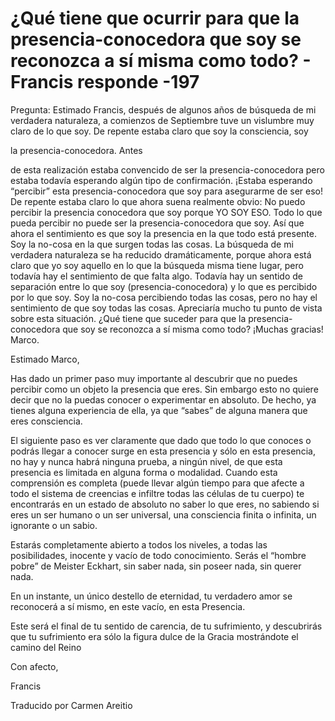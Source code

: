 # ¿Qué tiene que ocurrir para que la presencia-conocedora que soy se reconozca a sí misma como todo? - Francis responde -197

Pregunta: Estimado Francis, después de algunos años de búsqueda de mi verdadera naturaleza, a comienzos de Septiembre tuve un vislumbre muy claro de lo que soy. De repente estaba claro que soy la consciencia, soy

la presencia-conocedora. Antes

de esta realización estaba convencido de ser la presencia-conocedora pero estaba todavía esperando algún tipo de confirmación. ¡Estaba esperando “percibir” esta presencia-conocedora que soy para asegurarme de ser eso! De repente estaba claro lo que ahora suena realmente obvio: No puedo percibir la presencia conocedora que soy porque YO SOY ESO. Todo lo que pueda percibir no puede ser la presencia-conocedora que soy. Así que ahora el sentimiento es que soy la presencia en la que todo está presente. Soy la no-cosa en la que surgen todas las cosas. La búsqueda de mi verdadera naturaleza se ha reducido dramáticamente, porque ahora está claro que yo soy aquello en lo que la búsqueda misma tiene lugar, pero todavía hay el sentimiento de que falta algo. Todavía hay un sentido de separación entre lo que soy (presencia-conocedora) y lo que es percibido por lo que soy. Soy la no-cosa percibiendo todas las cosas, pero no hay el sentimiento de que soy todas las cosas. Apreciaría mucho tu punto de vista sobre esta situación. ¿Qué tiene que suceder para que la presencia-conocedora que soy se reconozca a sí misma como todo? ¡Muchas gracias! Marco.

Estimado Marco,

Has dado un primer paso muy importante al descubrir que no puedes percibir como un objeto la presencia que eres. Sin embargo esto no quiere decir que no la puedas conocer o experimentar en absoluto. De hecho, ya tienes alguna experiencia de ella, ya que “sabes” de alguna manera que eres consciencia.

El siguiente paso es ver claramente que dado que todo lo que conoces o podrás llegar a conocer surge en esta presencia y sólo en esta presencia, no hay y nunca habrá ninguna prueba, a ningún nivel, de que esta presencia es limitada en alguna forma o modalidad. Cuando esta comprensión es completa (puede llevar algún tiempo para que afecte a todo el sistema de creencias e infiltre todas las células de tu cuerpo) te encontrarás en un estado de absoluto no saber lo que eres, no sabiendo si eres un ser humano o un ser universal, una consciencia finita o infinita, un ignorante o un sabio.

Estarás completamente abierto a todos los niveles, a todas las posibilidades, inocente y vacío de todo conocimiento. Serás el “hombre pobre” de Meister Eckhart, sin saber nada, sin poseer nada, sin querer nada.

En un instante, un único destello de eternidad, tu verdadero amor se reconocerá a sí mismo, en este vacío, en esta Presencia.

Este será el final de tu sentido de carencia, de tu sufrimiento, y descubrirás que tu sufrimiento era sólo la figura dulce de la Gracia mostrándote el camino del Reino

Con afecto,

Francis

Traducido por Carmen Areitio

